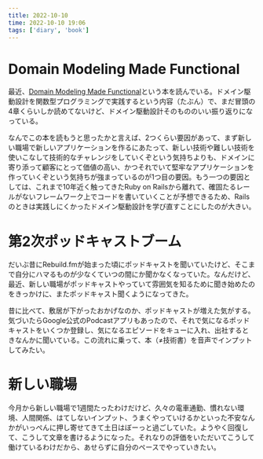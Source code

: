 ```yaml
---
title: 2022-10-10
time: 2022-10-10 19:06
tags: ['diary', 'book']
---
```


# Domain Modeling Made Functional
最近、[Domain Modeling Made Functional](https://pragprog.com/titles/swdddf/domain-modeling-made-functional/)という本を読んでいる。ドメイン駆動設計を関数型プログラミングで実践するという内容（たぶん）で、まだ冒頭の4章くらいしか読めてないけど、ドメイン駆動設計そのもののいい振り返りになっている。

なんでこの本を読もうと思ったかと言えば、2つくらい要因があって、まず新しい職場で新しいアプリケーションを作るにあたって、新しい技術や難しい技術を使いこなして技術的なチャレンジをしていくぞという気持ちよりも、ドメインに寄り添って顧客にとって価値の高い、かつそれでいて堅牢なアプリケーションを作っていくぞという気持ちが強まっているのが1つ目の要因。もう一つの要因としては、これまで10年近く触ってきたRuby on Railsから離れて、確固たるレールがないフレームワーク上でコードを書いていくことが予想できるため、Railsのときは実践しにくかったドメイン駆動設計を学び直すことにしたのが大きい。

# 第2次ポッドキャストブーム
だいぶ昔にRebuild.fmが始まった頃にポッドキャストを聞いていたけど、そこまで自分にハマるものが少なくていつの間にか聞かなくなっていた。なんだけど、最近、新しい職場がポッドキャストやっていて雰囲気を知るために聞き始めたのをきっかけに、またポッドキャスト聞くようになってきた。

昔に比べて、敷居が下がったおかげなのか、ポッドキャストが増えた気がする。気づいたらGoogle公式のPodcastアプリもあったので、それで気になるポッドキャストをいくつか登録し、気になるエピソードをキューに入れ、出社するときなんかに聞いている。この流れに乗って、本（≠技術書）を音声でインプットしてみたい。

# 新しい職場
今月から新しい職場で1週間たったわけだけど、久々の電車通勤、慣れない環境、人間関係、はてしないインプット、うまくやっていけるかといった不安なんかがいっぺんに押し寄せてきて土日はぼーっと過ごしていた。ようやく回復して、こうして文章を書けるようになった。それなりの評価をいただいてこうして働けているわけだから、あせらずに自分のペースでやっていきたい。
